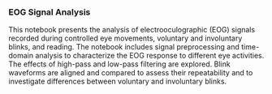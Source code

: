 ### EOG Signal Analysis

This notebook presents the analysis of electrooculographic (EOG) signals recorded during controlled eye movements, voluntary and involuntary blinks, and reading. The notebook includes signal preprocessing and time-domain analysis to characterize the EOG response to different eye activities. The effects of high-pass and low-pass filtering are explored. Blink waveforms are aligned and compared to assess their repeatability and to investigate differences between voluntary and involuntary blinks.
